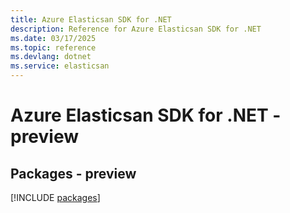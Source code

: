 ```yaml
---
title: Azure Elasticsan SDK for .NET
description: Reference for Azure Elasticsan SDK for .NET
ms.date: 03/17/2025
ms.topic: reference
ms.devlang: dotnet
ms.service: elasticsan
---
```

# Azure Elasticsan SDK for .NET - preview
## Packages - preview
[!INCLUDE [packages](elasticsan-index.md)]